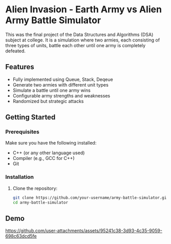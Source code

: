# Alien Invasion - Earth Army vs Alien Army Battle Simulator

This was the final project of the Data Structures and Algorithms (DSA) subject at college. It is a simulation where two armies, each consisting of three types of units, battle each other until one army is completely defeated.

## Features

- Fully implemented using Queue, Stack, Deqeue
- Generate two armies with different unit types
- Simulate a battle until one army wins
- Configurable army strengths and weaknesses
- Randomized but strategic attacks

## Getting Started

### Prerequisites

Make sure you have the following installed:
- C++ (or any other language used)
- Compiler (e.g., GCC for C++)
- Git

### Installation

1. Clone the repository:
   ```bash
   git clone https://github.com/your-username/army-battle-simulator.git
   cd army-battle-simulator
## Demo

https://github.com/user-attachments/assets/95241c38-3d93-4c35-9059-698c63dcd5fe

